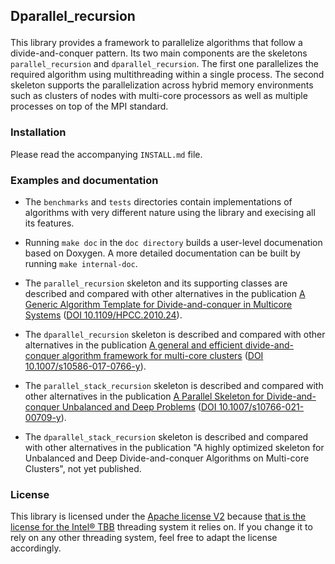 ## Dparallel_recursion </p>

This library provides a framework to parallelize algorithms that follow a divide-and-conquer pattern. Its two main components are the skeletons `parallel_recursion` and `dparallel_recursion`. The first one parallelizes the required algorithm using multithreading within a single process. The second skeleton supports the parallelization across hybrid memory environments such as clusters of nodes with multi-core processors as well as multiple processes on top of the MPI standard.

### Installation

 Please read the accompanying `INSTALL.md` file.
 
### Examples and documentation

- The `benchmarks` and `tests` directories contain implementations of algorithms with very different nature using the library and execising all its features.

- Running `make doc` in the `doc directory` builds a user-level documenation based on Doxygen. A more detailed documentation can be built by running `make internal-doc`.

- The `parallel_recursion` skeleton and its supporting classes are described and compared with other alternatives in the publication [A Generic Algorithm Template for Divide-and-conquer in Multicore Systems](http://www.des.udc.es/~basilio/papers/hpcc10.pdf) ([DOI 10.1109/HPCC.2010.24](http://dx.doi.org/10.1109/HPCC.2010.24)).

- The `dparallel_recursion` skeleton is described and compared with other alternatives in the publication [A general and efficient divide-and-conquer algorithm framework for multi-core clusters](http://www.des.udc.es/~basilio/papers/Gonzalez17-cluster.pdf) ([DOI 10.1007/s10586-017-0766-y](http://dx.doi.org/10.1007/s10586-017-0766-y)).

- The `parallel_stack_recursion` skeleton is described and compared with other alternatives in the publication [A Parallel Skeleton for Divide-and-conquer Unbalanced and Deep Problems](http://www.des.udc.es/~basilio/papers/Martinez21-DaC.pdf) ([DOI 10.1007/s10766-021-00709-y](http://dx.doi.org/10.1007/s10766-021-00709-y)).

- The `dparallel_stack_recursion` skeleton is described and compared with other alternatives in the publication "A highly optimized skeleton for Unbalanced and Deep Divide-and-conquer Algorithms on Multi-core Clusters", not yet published.

### License

This library is licensed under the [Apache license V2](http://www.apache.org/licenses/) because [that is the license for the Intel® TBB](https://www.threadingbuildingblocks.org/how-tbb-licensed) threading system it relies on. If you change it to rely on any other threading system, feel free to adapt the license accordingly.
